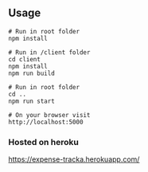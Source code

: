 ## Usage
```
# Run in root folder
npm install

# Run in /client folder
cd client
npm install
npm run build

# Run in root folder
cd ..
npm run start

# On your browser visit 
http://localhost:5000

```

### Hosted on heroku
https://expense-tracka.herokuapp.com/
